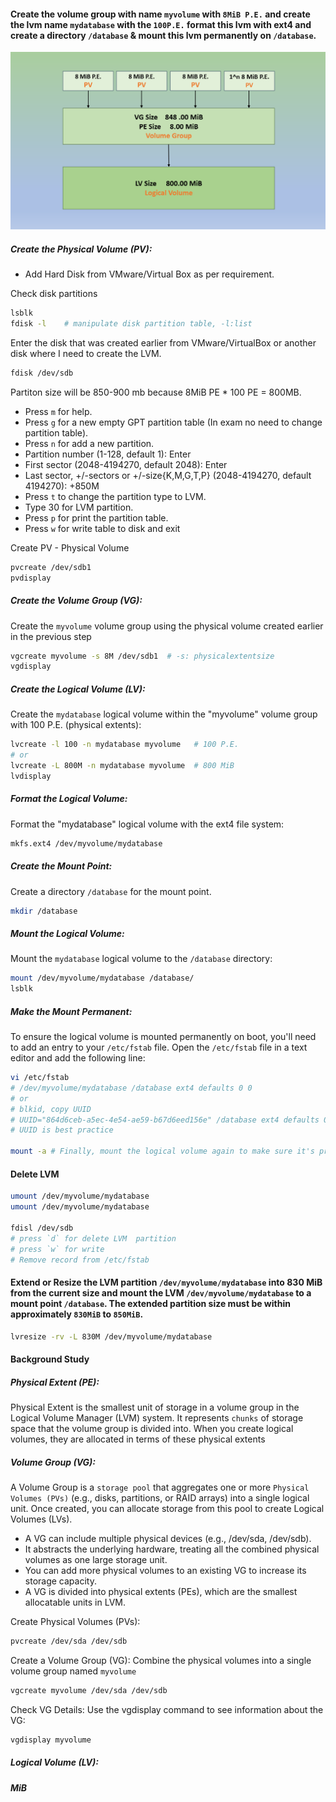 
#### Create the volume group with name `myvolume` with `8MiB P.E.` and create the lvm name `mydatabase` with the `100P.E.` format this lvm with ext4 and create a directory `/database` & mount this lvm permanently on `/database`. 

![image alt](https://github.com/mohimenulislam/Linux-Command-Line/blob/3fbfec44a479a4017b18eb6425965069da2ed080/Img/lvm.png)

##### Create the Physical Volume (PV): 

- Add Hard Disk from VMware/Virtual Box as per requirement.

 Check disk partitions
```bash
lsblk
fdisk -l    # manipulate disk partition table, -l:list 
```

Enter the disk that was created earlier from VMware/VirtualBox or another disk where I need to create the LVM.
```bash
fdisk /dev/sdb

```

Partiton size will be 850-900 mb because 8MiB PE * 100 PE = 800MB.
- Press `m` for help.
- Press `g` for a new empty GPT partition table (In exam no need to change partition table).
- Press `n` for add a new partition.
- Partition number (1-128, default 1): Enter
- First sector (2048-4194270, default 2048): Enter
- Last sector, +/-sectors or +/-size{K,M,G,T,P} (2048-4194270, default 4194270): +850M
- Press `t` to change the partition type to LVM.
- Type 30 for LVM partition.
- Press `p` for print the partition table.
- Press `w` for write table to disk and exit

Create PV - Physical Volume
```bash
pvcreate /dev/sdb1 
pvdisplay 
```

##### Create the Volume Group (VG): 
Create the `myvolume` volume group using the physical volume created earlier in the previous step

```bash
vgcreate myvolume -s 8M /dev/sdb1  # -s: physicalextentsize
vgdisplay
```

##### Create the Logical Volume (LV):
Create the `mydatabase` logical volume within the "myvolume" volume group with 100 
P.E. (physical extents):

```bash
lvcreate -l 100 -n mydatabase myvolume   # 100 P.E.
# or
lvcreate -L 800M -n mydatabase myvolume  # 800 MiB
lvdisplay
```

##### Format the Logical Volume:
Format the "mydatabase" logical volume with the ext4 file system: 

```bash
mkfs.ext4 /dev/myvolume/mydatabase
```
##### Create the Mount Point:
Create a directory `/database` for the mount point.

```bash
mkdir /database 
```

##### Mount the Logical Volume:
Mount the `mydatabase` logical volume to the `/database` directory: 

```bash
mount /dev/myvolume/mydatabase /database/
lsblk
```

##### Make the Mount Permanent:
To ensure the logical volume is mounted permanently on boot, you'll need to add an entry to your `/etc/fstab` file. Open the `/etc/fstab` file in a text editor and add the following line: 

```bash
vi /etc/fstab
# /dev/myvolume/mydatabase /database ext4 defaults 0 0 
# or
# blkid, copy UUID
# UUID="864d6ceb-a5ec-4e54-ae59-b67d6eed156e" /database ext4 defaults 0 0
# UUID is best practice

mount -a # Finally, mount the logical volume again to make sure it's properly mounted
```


#### Delete LVM

```bash
umount /dev/myvolume/mydatabase
umount /dev/myvolume/mydatabase

fdisl /dev/sdb
# press `d` for delete LVM  partition
# press `w` for write
# Remove record from /etc/fstab
```

#### Extend or Resize the LVM partition `/dev/myvolume/mydatabase` into 830 MiB from the current size and  mount the  LVM `/dev/myvolume/mydatabase` to a mount point `/database`. The extended partition size must be within approximately `830MiB` to `850MiB`.

```bash
lvresize -rv -L 830M /dev/myvolume/mydatabase 
```


#### Background Study

##### Physical Extent (PE): 
Physical Extent is the smallest unit of storage in a volume group in the Logical Volume Manager (LVM) system. It represents `chunks` of storage space that the volume group is divided into. When you create logical volumes, they are allocated in terms of these physical extents

##### Volume Group (VG):
A Volume Group is a `storage pool` that aggregates one or more `Physical Volumes (PVs)` (e.g., disks, partitions, or RAID arrays) into a single logical unit. Once created, you can allocate storage from this pool to create Logical Volumes (LVs).

 - A VG can include multiple physical devices (e.g., /dev/sda, /dev/sdb).
 - It abstracts the underlying hardware, treating all the combined physical volumes as one large storage unit.
 - You can add more physical volumes to an existing VG to increase its storage capacity.
 - A VG is divided into physical extents (PEs), which are the smallest allocatable units in LVM.

Create Physical Volumes (PVs):
```bash
pvcreate /dev/sda /dev/sdb
```
Create a Volume Group (VG): Combine the physical volumes into a single volume group named `myvolume`
```bash
vgcreate myvolume /dev/sda /dev/sdb
```

Check VG Details: Use the vgdisplay command to see information about the VG:
```bash
vgdisplay myvolume
```

##### Logical Volume (LV):

   
##### MiB
